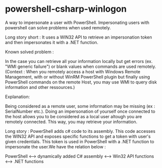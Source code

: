 # powershell-csharp-winlogon
A way to impersonate a user with PowerShell.
Impersonating users with powershell can solve problems when used remotely.

Long story short :
It uses a WIN32 API to retrieve an impersonation token and then impersonates it with a .NET function.

Known solved problem :

In the case you can retrieve all your information locally but get errors (ex. "WMI generic failure") or blank values when commands are used remotely. (Context : When you remotely access a host with Windows Remote Management, with or without WinRM PowerShell plugin but finally using PowerShell commands on the remote Host, you may use WMI to query disk information and other ressources.)

Explanation:

Being considered as a remote user, some information may be missing (ex : SerialNumber etc.). Doing an impersonation of yourself once connected to the host allows you to be considered as a local user altough you are remotely connected. This way, you may retrieve your information.

Long story : PowerShell adds c# code to its assembly. This code accesses the WIN32 API and exposes specific functions to get a token with user's given credentials. This token is used in PowerShell with a .NET function to impersonate the user.We have the relation below :

   PowerShell <--> dynamically added C# assembly <--> Win32 API functions
              <--> .NET functions
